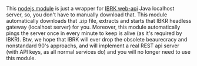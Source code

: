 This [nodejs module](https://www.npmjs.com/package/ibkr-webapi-bridge) is just a wrapper for [IBRK web-api](https://interactivebrokers.github.io/cpwebapi/) Java localhost server, so, you don't have to manually download that. This module automatically downloads that .zip file, extracts and starts that IBKR headless gateway (localhost server) for you. Moreover, this module automatically pings the server once in every minute to keep is alive (as it's required by IBKR).
Btw, we hope that IBRK will ever drop the obsolete beaurecracy and nonstandard 90's approachs, and will implement a real REST api server (with API keys, as all normal services do) and you will no longer need to use this module. 